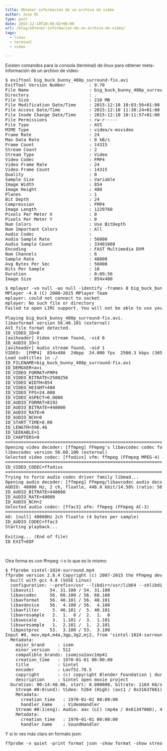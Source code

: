 ```yaml
---
title: Obtener información de un archivo de vídeo
author: Jose OC
type: post
date: 2015-12-10T10:48:02+00:00
url: /blog/obtener-informacion-de-un-archivo-de-video/
tags:
  - linux
  - terminal
  - video

---
```

Existen comandos para la consola (terminal) de linux para obtener meta-información de un archivo de vídeo:

<pre class="lang:default decode:true ">$ exiftool big_buck_bunny_480p_surround-fix.avi 
ExifTool Version Number         : 9.70
File Name                       : big_buck_bunny_480p_surround-fix.avi
Directory                       : .
File Size                       : 210 MB
File Modification Date/Time     : 2015:12:10 10:03:56+01:00
File Access Date/Time           : 2015:12:10 11:38:24+01:00
File Inode Change Date/Time     : 2015:12:10 10:11:57+01:00
File Permissions                : rw-r-----
File Type                       : AVI
MIME Type                       : video/x-msvideo
Frame Rate                      : 24
Max Data Rate                   : 0 kB/s
Frame Count                     : 14315
Stream Count                    : 2
Stream Type                     : Video
Video Codec                     : FMP4
Video Frame Rate                : 24
Video Frame Count               : 14315
Quality                         : 0
Sample Size                     : Variable
Image Width                     : 854
Image Height                    : 480
Planes                          : 1
Bit Depth                       : 24
Compression                     : FMP4
Image Length                    : 1229760
Pixels Per Meter X              : 0
Pixels Per Meter Y              : 0
Num Colors                      : Use BitDepth
Num Important Colors            : All
Audio Codec                     : 
Audio Sample Rate               : 56000
Audio Sample Count              : 33401088
Encoding                        : FAST Multimedia DVM
Num Channels                    : 6
Sample Rate                     : 48000
Avg Bytes Per Sec               : 56000
Bits Per Sample                 : 16
Duration                        : 0:09:56
Image Size                      : 854x480
</pre>

<pre class="lang:default decode:true">$ mplayer -vo null -ao null -identify -frames 0 big_buck_bunny_480p_surround-fix.avi 
MPlayer -4.8 (C) 2000-2015 MPlayer Team
mplayer: could not connect to socket
mplayer: No such file or directory
Failed to open LIRC support. You will not be able to use your remote control.

Playing big_buck_bunny_480p_surround-fix.avi.
libavformat version 56.40.101 (external)
AVI file format detected.
ID_VIDEO_ID=0
[aviheader] Video stream found, -vid 0
ID_AUDIO_ID=1
[aviheader] Audio stream found, -aid 1
VIDEO:  [FMP4]  854x480  24bpp  24.000 fps  2500.3 kbps (305.2 kbyte/s)
Load subtitles in ./
ID_FILENAME=big_buck_bunny_480p_surround-fix.avi
ID_DEMUXER=avi
ID_VIDEO_FORMAT=FMP4
ID_VIDEO_BITRATE=2500256
ID_VIDEO_WIDTH=854
ID_VIDEO_HEIGHT=480
ID_VIDEO_FPS=24.000
ID_VIDEO_ASPECT=0.0000
ID_AUDIO_FORMAT=8192
ID_AUDIO_BITRATE=448000
ID_AUDIO_RATE=0
ID_AUDIO_NCH=0
ID_START_TIME=0.00
ID_LENGTH=596.46
ID_SEEKABLE=1
ID_CHAPTERS=0
==========================================================================
Opening video decoder: [ffmpeg] FFmpeg's libavcodec codec family
libavcodec version 56.60.100 (external)
Selected video codec: [ffodivx] vfm: ffmpeg (FFmpeg MPEG-4)
==========================================================================
ID_VIDEO_CODEC=ffodivx
==========================================================================
Trying to force audio codec driver family libmad...
Opening audio decoder: [ffmpeg] FFmpeg/libavcodec audio decoders
AUDIO: 48000 Hz, 2 ch, floatle, 448.0 kbit/14.58% (ratio: 56000-&gt;384000)
ID_AUDIO_BITRATE=448000
ID_AUDIO_RATE=48000
ID_AUDIO_NCH=2
Selected audio codec: [ffac3] afm: ffmpeg (FFmpeg AC-3)
==========================================================================
AO: [null] 48000Hz 2ch floatle (4 bytes per sample)
ID_AUDIO_CODEC=ffac3
Starting playback...

Exiting... (End of file)
ID_EXIT=EOF
</pre>

&nbsp;

Otra forma es con ffmpeg -i <filename> o lo que es lo mismo:

<pre class="lang:sh decode:true " title="ffprobe or ffmpeg -i command">$ ffprobe sintel-1024-surround.mp4 
ffprobe version 2.8.4 Copyright (c) 2007-2015 the FFmpeg developers
  built with gcc 4.8 (SUSE Linux)
  configuration: --prefix=/usr --libdir=/usr/lib64 --shlibdir=/usr/lib64 --incdir=/usr/include/ffmpeg --extra-cflags='-fmessage-length=0 -grecord-gcc-switches -O2 -Wall -D_FORTIFY_SOURCE=2 -fstack-protector -funwind-tables -fasynchronous-unwind-tables -g' --optflags='-fmessage-length=0 -grecord-gcc-switches -O2 -Wall -D_FORTIFY_SOURCE=2 -fstack-protector -funwind-tables -fasynchronous-unwind-tables -g' --disable-htmlpages --enable-pic --disable-stripping --enable-shared --disable-static --enable-runtime-cpudetect --enable-gpl --disable-openssl --enable-avresample --enable-libcdio --enable-gnutls --enable-ladspa --enable-libass --enable-libbluray --enable-libcelt --enable-libcdio --enable-libdc1394 --enable-libfreetype --enable-libgsm --enable-libopenjpeg --enable-libopus --enable-libpulse --enable-libschroedinger --enable-libspeex --enable-libtheora --enable-libvorbis --enable-libvpx --enable-libwebp --enable-pic --enable-pthreads --enable-vaapi --enable-vdpau --disable-decoder=dca --enable-libdcadec --enable-libmp3lame --enable-libopencore-amrnb --enable-libopencore-amrwb --enable-version3 --enable-libtwolame --enable-libvo-aacenc --enable-libx264 --enable-libx265 --enable-libxvid --enable-x11grab
  libavutil      54. 31.100 / 54. 31.100
  libavcodec     56. 60.100 / 56. 60.100
  libavformat    56. 40.101 / 56. 40.101
  libavdevice    56.  4.100 / 56.  4.100
  libavfilter     5. 40.101 /  5. 40.101
  libavresample   2.  1.  0 /  2.  1.  0
  libswscale      3.  1.101 /  3.  1.101
  libswresample   1.  2.101 /  1.  2.101
  libpostproc    53.  3.100 / 53.  3.100
Input #0, mov,mp4,m4a,3gp,3g2,mj2, from 'sintel-1024-surround.mp4':
  Metadata:
    major_brand     : isom
    minor_version   : 512
    compatible_brands: isomiso2avc1mp41
    creation_time   : 1970-01-01 00:00:00
    title           : Sintel
    encoder         : Lavf52.78.5
    copyright       : (c) copyright Blender Foundation | durian.blender.org
    description     : Sintel open movie project
  Duration: 00:14:48.06, start: 0.000000, bitrate: 1164 kb/s
    Stream #0:0(und): Video: h264 (High) (avc1 / 0x31637661), yuv420p, 1024x436 [SAR 1:1 DAR 256:109], 718 kb/s, 24 fps, 24 tbr, 24 tbn, 48 tbc (default)
    Metadata:
      creation_time   : 1970-01-01 00:00:00
      handler_name    : VideoHandler
    Stream #0:1(eng): Audio: aac (LC) (mp4a / 0x6134706D), 48000 Hz, 5.1, fltp, 440 kb/s (default)
    Metadata:
      creation_time   : 1970-01-01 00:00:00
      handler_name    : SoundHandler
</pre>

Y si lo ves más claro en formato json:

<pre class="lang:sh decode:true ">ffprobe -v quiet -print_format json -show_format -show_streams video-file.mp4</pre>

&nbsp;